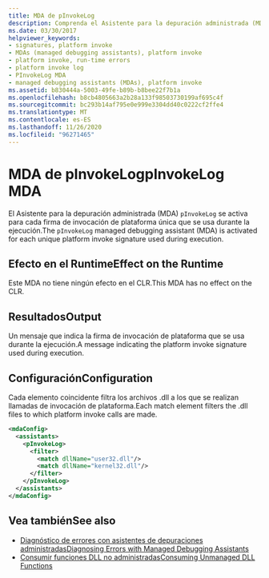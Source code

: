 ```yaml
---
title: MDA de pInvokeLog
description: Comprenda el Asistente para la depuración administrada (MDA) pInvokeLog, que se activa para cada firma de invocación de plataforma única que se usa durante la ejecución en .NET.
ms.date: 03/30/2017
helpviewer_keywords:
- signatures, platform invoke
- MDAs (managed debugging assistants), platform invoke
- platform invoke, run-time errors
- platform invoke log
- PInvokeLog MDA
- managed debugging assistants (MDAs), platform invoke
ms.assetid: b830444a-5003-49fe-b89b-b8bee22f7b1a
ms.openlocfilehash: b8cb4805663a2b28a133f98503730199af695c4f
ms.sourcegitcommit: bc293b14af795e0e999e3304dd40c0222cf2ffe4
ms.translationtype: MT
ms.contentlocale: es-ES
ms.lasthandoff: 11/26/2020
ms.locfileid: "96271465"
---
```

# <a name="pinvokelog-mda"></a><span data-ttu-id="3a999-103">MDA de pInvokeLog</span><span class="sxs-lookup"><span data-stu-id="3a999-103">pInvokeLog MDA</span></span>

<span data-ttu-id="3a999-104">El Asistente para la depuración administrada (MDA) `pInvokeLog` se activa para cada firma de invocación de plataforma única que se usa durante la ejecución.</span><span class="sxs-lookup"><span data-stu-id="3a999-104">The `pInvokeLog` managed debugging assistant (MDA) is activated for each unique platform invoke signature used during execution.</span></span>  
  
## <a name="effect-on-the-runtime"></a><span data-ttu-id="3a999-105">Efecto en el Runtime</span><span class="sxs-lookup"><span data-stu-id="3a999-105">Effect on the Runtime</span></span>  

 <span data-ttu-id="3a999-106">Este MDA no tiene ningún efecto en el CLR.</span><span class="sxs-lookup"><span data-stu-id="3a999-106">This MDA has no effect on the CLR.</span></span>  
  
## <a name="output"></a><span data-ttu-id="3a999-107">Resultados</span><span class="sxs-lookup"><span data-stu-id="3a999-107">Output</span></span>  

 <span data-ttu-id="3a999-108">Un mensaje que indica la firma de invocación de plataforma que se usa durante la ejecución.</span><span class="sxs-lookup"><span data-stu-id="3a999-108">A message indicating the platform invoke signature used during execution.</span></span>  
  
## <a name="configuration"></a><span data-ttu-id="3a999-109">Configuración</span><span class="sxs-lookup"><span data-stu-id="3a999-109">Configuration</span></span>  

 <span data-ttu-id="3a999-110">Cada elemento coincidente filtra los archivos .dll a los que se realizan llamadas de invocación de plataforma.</span><span class="sxs-lookup"><span data-stu-id="3a999-110">Each match element filters the .dll files to which platform invoke calls are made.</span></span>  
  
```xml  
<mdaConfig>  
  <assistants>  
    <pInvokeLog>  
      <filter>  
        <match dllName="user32.dll"/>  
        <match dllName="kernel32.dll"/>  
      </filter>  
    </pInvokeLog>  
  </assistants>  
</mdaConfig>  
```  
  
## <a name="see-also"></a><span data-ttu-id="3a999-111">Vea también</span><span class="sxs-lookup"><span data-stu-id="3a999-111">See also</span></span>

- [<span data-ttu-id="3a999-112">Diagnóstico de errores con asistentes de depuraciones administradas</span><span class="sxs-lookup"><span data-stu-id="3a999-112">Diagnosing Errors with Managed Debugging Assistants</span></span>](diagnosing-errors-with-managed-debugging-assistants.md)
- [<span data-ttu-id="3a999-113">Consumir funciones DLL no administradas</span><span class="sxs-lookup"><span data-stu-id="3a999-113">Consuming Unmanaged DLL Functions</span></span>](../interop/consuming-unmanaged-dll-functions.md)

